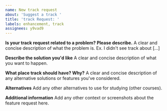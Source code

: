 ```yaml
---
name: New track request
about: 'Suggest a track '
title: 'track Request: '
labels: enhancement, track
assignees: y9vad9
---
```


**Is your track request related to a problem? Please describe.**
A clear and concise description of what the problem is. Ex. I didn't see track about [...]

**Describe the solution you'd like**
A clear and concise description of what you want to happen.

**What place track should have? Why?**
A clear and concise description of any alternative solutions or features you've considered.

**Alternatives**
Add any other alternatives to use for studying (other courses).

**Additional information**
Add any other context or screenshots about the feature request here.
